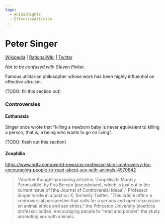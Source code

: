 ```yaml
---
tags:
  - AnimalRights
  - EffectiveAltruism
---
```

# Peter Singer

[Wikipedia](https://en.wikipedia.org/wiki/Peter_Singer) | [RationalWiki](https://rationalwiki.org/wiki/Peter_Singer) | [Twitter](https://twitter.com/PeterSinger)

_Not to be confused with Steven Pinker._

Famous utilitarian philosopher whose work has been highly influential on effective altruism.

(TODO: fill this section out)
### Controversies

#### Euthanasia

Singer once wrote that "killing a newborn baby is never equivalent to killing a person, that is, a being who wants to go on living".

(TODO: flesh out this section)

#### Zoophilia
https://www.ndtv.com/world-news/us-professor-stirs-controversy-for-encouraging-people-to-read-about-sex-with-animals-4570842

> "Another thought-provoking article is 'Zoophilia Is Morally Permissible' by Fira Bensto (pseudonym), which is just out in the current issue of [the Journal of Controversial Ideas]," Professor Singer wrote in a post on X, formerly Twitter.
> "This article offers a controversial perspective that calls for a serious and open discussion on animal ethics and sex ethics," the Princeton University bioethics professor added, encouraging people to "read and ponder" the study promoting sex with animals.
 
